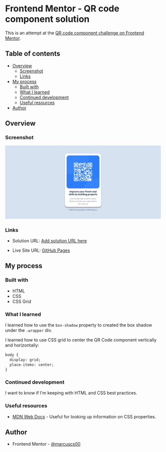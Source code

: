 # Frontend Mentor - QR code component solution

This is an attempt at the [QR code component challenge on Frontend Mentor](https://www.frontendmentor.io/challenges/qr-code-component-iux_sIO_H).

## Table of contents

- [Overview](#overview)
  - [Screenshot](#screenshot)
  - [Links](#links)
- [My process](#my-process)
  - [Built with](#built-with)
  - [What I learned](#what-i-learned)
  - [Continued development](#continued-development)
  - [Useful resources](#useful-resources)
- [Author](#author)

## Overview

### Screenshot

![Screenshot of project](./frontend_mentor_qr_code_screenshot.JPG)

### Links

- Solution URL: [Add solution URL here](https://your-solution-url.com)

- Live Site URL: [GitHub Pages](https://marcuscs00.github.io/fem-qr-code/)

## My process

### Built with

- HTML
- CSS
- CSS Grid

### What I learned

I learned how to use the `box-shadow` property to created the box shadow under the `.wrapper` div.

I learned how to use CSS grid to center the QR Code component vertically and horizontally:

```
body {
  display: grid;
  place-items: center;
}
```

### Continued development

I want to know if I'm keeping with HTML and CSS best practices.

### Useful resources

- [MDN Web Docs](https://developer.mozilla.org/en-US/) - Useful for looking up information on CSS properties.

## Author

- Frontend Mentor - [@marcuscs00](https://www.frontendmentor.io/profile/marcuscs00)

```

```
